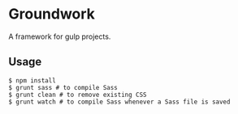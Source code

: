 # Groundwork

A framework for gulp projects.

## Usage

~~~
$ npm install
$ grunt sass # to compile Sass
$ grunt clean # to remove existing CSS
$ grunt watch # to compile Sass whenever a Sass file is saved
~~~
